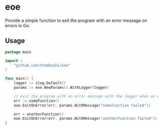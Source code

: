 # eoe

Provide a simple function to exit the program with an error message on errors in Go.

## Usage

```go
package main

import (
    "github.com/thombashi/eoe"
)

func main() {
    logger := slog.Default()
    params := eoe.NewParams().WithLogger(logger)

    // exit the program with an error message with the logger when an error is not nil
    err := someFunction()
    eoe.ExitOnError(err, params.WithMessage("someFunction failed"))

    err = anotherFunction()
    eoe.ExitOnError(err, params.WithMessage("anotherFunction failed"))
}
```
